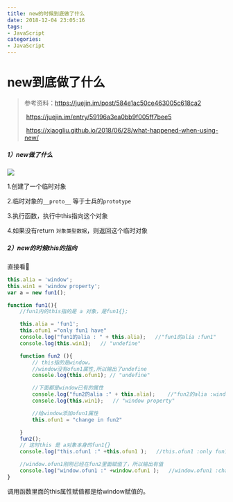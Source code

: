 ```yaml
---
title: new的时候到底做了什么
date: 2018-12-04 23:05:16
tags: 
- JavaScript
categories: 
- JavaScript
---
```


# new到底做了什么

> 参考资料：https://juejin.im/post/584e1ac50ce463005c618ca2
>
> ​                   https://juejin.im/entry/59196a3ea0bb9f005ff7bee5
>
> ​		   https://xiaogliu.github.io/2018/06/28/what-happened-when-using-new/

##### 1）new做了什么

![](http://www.qinhanwen.xyz/images/WX20181204-231216@2x.png)

1.创建了一个临时对象

2.临时对象的`__proto__` 等于士兵的`prototype`

3.执行函数，执行中this指向这个对象

4.如果没有return `对象类型数据`，则返回这个临时对象



##### 2）new的时候this的指向

直接看🌰

```javascript
this.alia = 'window';
this.win1 = 'window property';
var a = new fun1();

function fun1(){
    //fun1内的this指的是 a 对象，是fun1{};

    this.alia = 'fun1'; 
    this.ofun1 ="only fun1 have"
    console.log("fun1的alia : " + this.alia);   //"fun1的alia :fun1"
    console.log(this.win1);   // "undefine"

    function fun2 (){
        // this指的是window。
        //window没有ofun1属性,所以输出了undefine
        console.log(this.ofun1); // "undefine"

        //下面都是window已有的属性
        console.log("fun2的alia :" + this.alia);    //"fun2的alia :window"
        console.log(this.win1);   // "window property"

        //给window添加ofun1属性
        this.ofun1 = "change in fun2"

    }
    fun2();
    // 这时this 是 a对象本身的fun1{}
    console.log("this.ofun1 :" +this.ofun1 );   //this.ofun1 :only fun1 have

    //window.ofun1刚刚已经在fun2里面赋值了，所以输出有值
    console.log("window.ofun1 :" +window.ofun1 );   //window.ofun1 :change in fun2
}
```

调用函数里面的this属性赋值都是给window赋值的。